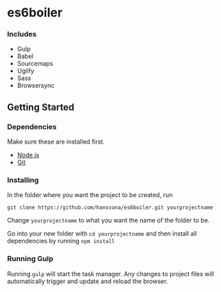 # es6boiler

### Includes

* Gulp
* Babel
* Sourcemaps
* Uglify
* Sass
* Browsersync

## Getting Started

### Dependencies
Make sure these are installed first.

* [Node.js](http://nodejs.org)
* [Git](https://git-scm.com/book/en/v2/Getting-Started-Installing-Git)

### Installing

In the folder where you want the project to be created, run

```
git clone https://github.com/hansvana/es6boiler.git yourprojectname
```

Change `yourprojectname` to what you want the name of the folder to be.

Go into your new folder with `cd yourprojectname` and then install all 
dependencies by running `npm install`

### Running Gulp

Running `gulp` will start the task manager. Any changes to project files 
will automatically trigger and update and reload the browser.

